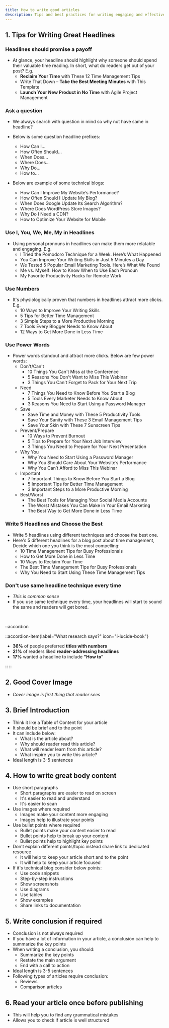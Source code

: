 ```yaml
---
title: How to write good articles
description: Tips and best practices for writing engaging and effective articles.
---
```


## 1. Tips for Writing Great Headlines

### Headlines should promise a payoff

- At glance, your headline should highlight why someone should spend their valuable time reading. In short, what do readers get out of your post? E.g.
  - **Reclaim Your Time** with These 12 Time Management Tips
  - Write That Down – **Take the Best Meeting Minutes** with This Template
  - **Launch Your New Product in No Time** with Agile Project Management

### Ask a question

- We always search with question in mind so why not have same in headline?
- Below is some question headline prefixes:
  - How Can I...
  - How Often Should...
  - When Does...
  - Where Does...
  - Why Do...
  - How to...

- Below are example of some technical blogs:
  - How Can I Improve My Website’s Performance?
  - How Often Should I Update My Blog?
  - When Does Google Update Its Search Algorithm?
  - Where Does WordPress Store Images?
  - Why Do I Need a CDN?
  - How to Optimize Your Website for Mobile

### Use I, You, We, Me, My in Headlines

- Using personal pronouns in headlines can make them more relatable and engaging. E.g.
  - I Tried the Pomodoro Technique for a Week. Here’s What Happened
  - You Can Improve Your Writing Skills in Just 5 Minutes a Day
  - We Tested 5 Popular Email Marketing Tools. Here’s What We Found
  - Me vs. Myself: How to Know When to Use Each Pronoun
  - My Favorite Productivity Hacks for Remote Work

### Use Numbers

- It's physiologically proven that numbers in headlines attract more clicks. E.g.
  - 10 Ways to Improve Your Writing Skills
  - 5 Tips for Better Time Management
  - 3 Simple Steps to a More Productive Morning
  - 7 Tools Every Blogger Needs to Know About
  - 12 Ways to Get More Done in Less Time

### Use Power Words

- Power words standout and attract more clicks. Below are few power words:
  - Don't/Can't
    - 10 Things You Can't Miss at the Conference
    - 5 Reasons You Don't Want to Miss This Webinar
    - 3 Things You Can't Forget to Pack for Your Next Trip
  - Need
    - 7 Things You Need to Know Before You Start a Blog
    - 5 Tools Every Marketer Needs to Know About
    - 3 Reasons You Need to Start Using a Password Manager
  - Save
    - Save Time and Money with These 5 Productivity Tools
    - Save Your Sanity with These 3 Email Management Tips
    - Save Your Skin with These 7 Sunscreen Tips
  - Prevent/Prepare
    - 10 Ways to Prevent Burnout
    - 5 Tips to Prepare for Your Next Job Interview
    - 3 Things You Need to Prepare for Your Next Presentation
  - Why You
    - Why You Need to Start Using a Password Manager
    - Why You Should Care About Your Website’s Performance
    - Why You Can’t Afford to Miss This Webinar
  - Important
    - 7 Important Things to Know Before You Start a Blog
    - 5 Important Tips for Better Time Management
    - 3 Important Steps to a More Productive Morning
  - Best/Worst
    - The Best Tools for Managing Your Social Media Accounts
    - The Worst Mistakes You Can Make in Your Email Marketing
    - The Best Way to Get More Done in Less Time

### Write 5 Headlines and Choose the Best

- Write 5 headlines using different techniques and choose the best one.
- Here's 5 different headlines for a blog post about time management, Decide which one you think is the most compelling:
  - 10 Time Management Tips for Busy Professionals
  - How to Get More Done in Less Time
  - 10 Ways to Reclaim Your Time
  - The Best Time Management Tips for Busy Professionals
  - Why You Need to Start Using These Time Management Tips

### Don't use same headline technique every time

- _This is common sense_
- If you use same technique every time, your headlines will start to sound the same and readers will get bored.

<br>

::accordion

::accordion-item{label="What research says?" icon="i-lucide-book"}

- **36%** of people preferred **titles with numbers**
- **21%** of readers liked **reader-addressing headlines**
- **17%** wanted a headline to include **"How to"**

::
::

## 2. Good Cover Image

- _Cover image is first thing that reader sees_

## 3. Brief Introduction

- Think it like a Table of Content for your article
- It should be brief and to the point
- It can include below:
  - What is the article about?
  - Why should reader read this article?
  - What will reader learn from this article?
  - What inspire you to write this article?
- Ideal length is 3-5 sentences

## 4. How to write great body content

- Use short paragraphs
  - Short paragraphs are easier to read on screen
  - It's easier to read and understand
  - It's easier to scan
- Use images where required
  - Images make your content more engaging
  - Images help to illustrate your points
- Use bullet points where required
  - Bullet points make your content easier to read
  - Bullet points help to break up your content
  - Bullet points help to highlight key points
- Don't explain different points/topic instead share link to dedicated resource
  - It will help to keep your article short and to the point
  - It will help to keep your article focused
- If it's technical blog consider below points:
  - Use code snippets
  - Step-by-step instructions
  - Show screenshots
  - Use diagrams
  - Use tables
  - Show examples
  - Share links to documentation

## 5. Write conclusion if required

- Conclusion is not always required
- If you have a lot of information in your article, a conclusion can help to summarize the key points
- When writing a conclusion, you should:
  - Summarize the key points
  - Restate the main argument
  - End with a call to action
- Ideal length is 3-5 sentences
- Following types of articles require conclusion:
  - Reviews
  - Comparison articles

## 6. Read your article once before publishing

- This will help you to find any grammatical mistakes
- Allows you to check if article is well structured
